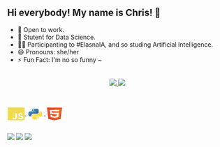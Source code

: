 ## Hi everybody! My name is Chris! 👋

- 🔭 Open to work.
- 🌱 Stutent for Data Science. 
- 🐱‍💻 Participanting to #ElasnaIA, and so studing Artificial Intelligence. 
- 😄 Pronouns: she/her
- ⚡ Fun Fact: I'm no so funny ~

##
<div align="center">
  <a href="https://github.com/ChrisAnDias">
  <img height="150em" src="https://github-readme-stats.vercel.app/api?username=ChrisAnDias&show_icons=true&theme=vision-friendly-dark&include_all_commits=true&count_private=true"/>
  <img height="150em" src="https://github-readme-stats.vercel.app/api/top-langs/?username=ChrisAnDias&layout=compact&langs_count=7&theme=vision-friendly-dark"/>
</div>

##
<div style="display: inline_block"><br>
  <img align="center" alt="Rafa-Js" height="30" width="40" src="https://raw.githubusercontent.com/devicons/devicon/master/icons/javascript/javascript-plain.svg">
  <img align="center" alt="Rafa-Python" height="30" width="40" src="https://raw.githubusercontent.com/devicons/devicon/master/icons/python/python-original.svg">
  <img align="center" alt="Rafa-HTML" height="30" width="40" src="https://raw.githubusercontent.com/devicons/devicon/master/icons/html5/html5-original.svg">
</div>

##
<div> 
  <a href="https://instagram.com/c.aleatory" target="_blank"><img src="https://img.shields.io/badge/-Instagram-%23E4405F?style=for-the-badge&logo=instagram&logoColor=white" target="_blank"></a>
  <a href="https://www.linkedin.com/in/déborachristyna/" target="_blank"><img src="https://img.shields.io/badge/-LinkedIn-%230077B5?style=for-the-badge&logo=linkedin&logoColor=white" target="_blank"></a>
  <a href = "mailto:cdias.proj@gmail.com"><img src="https://img.shields.io/badge/-Gmail-%23333?style=for-the-badge&logo=gmail&logoColor=red" target="_blank"></a>
  
  
